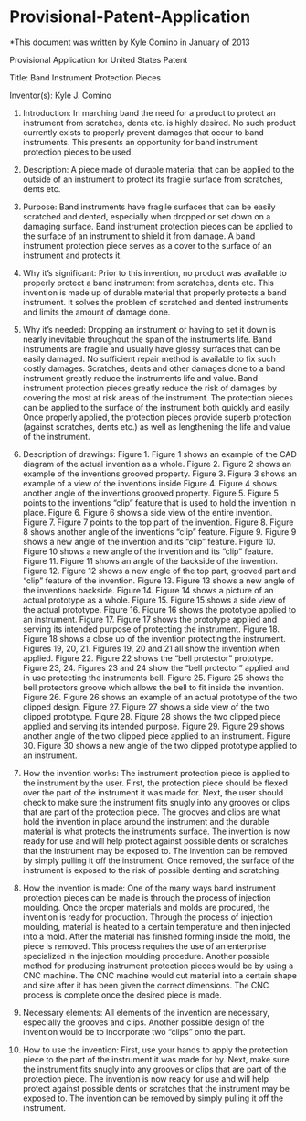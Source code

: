 Provisional-Patent-Application
==============================

*This document was written by Kyle Comino in January of 2013 



Provisional Application for United States Patent
 
Title: Band Instrument Protection Pieces
 
Inventor(s): Kyle J. Comino
 
 

1. Introduction:
      	In marching band the need for a product to protect an instrument from scratches, dents etc. is highly desired. No such product currently exists to properly prevent damages that occur to band instruments. This presents an opportunity for band instrument protection pieces to be used.
 
2. Description:
A piece made of durable material that can be applied to the outside of an instrument to protect its fragile surface from scratches, dents etc.
 
3. Purpose:
      	Band instruments have fragile surfaces that can be easily scratched and dented, especially when dropped or set down on a damaging surface.
      	Band instrument protection pieces can be applied to the surface of an instrument to shield it from damage. A band instrument protection piece serves as a cover to the surface of an instrument and protects it.
 
4. Why it’s significant:
      	Prior to this invention, no product was available to properly protect a band instrument from scratches, dents etc.  This invention is made up of durable material that properly protects a band instrument. It solves the problem of scratched and dented instruments and limits the amount of damage done.
 
5. Why it’s needed:
Dropping an instrument or having to set it down is nearly inevitable throughout the span of the instruments life. Band instruments are fragile and usually have glossy surfaces that can be easily damaged. No sufficient repair method is available to fix such costly damages. Scratches, dents and other damages done to a band instrument greatly reduce the instruments life and value.
Band instrument protection pieces greatly reduce the risk of damages by covering the most at risk areas of the instrument. The protection pieces can be applied to the surface of the instrument both quickly and easily. Once properly applied, the protection pieces provide superb protection (against scratches, dents etc.) as well as lengthening the life and value of the instrument.
      	
6. Description of drawings:
 	Figure 1. Figure 1 shows an example of the CAD diagram of the actual invention as a whole.
      	Figure 2. Figure 2 shows an example of the inventions grooved property.
      	Figure 3. Figure 3 shows an example of a view of the inventions inside
      	Figure 4. Figure 4 shows another angle of the inventions grooved property.
      	Figure 5. Figure 5 points to the inventions “clip” feature that is used to hold the invention in place.
      	Figure 6. Figure 6 shows a side view of the entire invention.
      	Figure 7. Figure 7 points to the top part of the invention.
      	Figure 8. Figure 8 shows another angle of the inventions “clip” feature.
      	Figure 9. Figure 9 shows a new angle of the invention and its “clip” feature.
      	Figure 10. Figure 10 shows a new angle of the invention and its “clip” feature.
      	Figure 11. Figure 11 shows an angle of the backside of the invention.
      	Figure 12. Figure 12 shows a new angle of the top part, grooved part and “clip” feature of the invention.
      	Figure 13. Figure 13 shows a new angle of the inventions backside.
      	Figure 14. Figure 14 shows a picture of an actual prototype as a whole.
      	Figure 15. Figure 15 shows a side view of the actual prototype.
      	Figure 16. Figure 16 shows the prototype applied to an instrument.
      	Figure 17. Figure 17 shows the prototype applied and serving its intended purpose of protecting the instrument.
Figure 18. Figure 18 shows a close up of the invention protecting the instrument.
Figures 19, 20, 21. Figures 19, 20 and 21 all show the invention when applied.
Figure 22. Figure 22 shows the “bell protector” prototype.
Figure 23, 24. Figures 23 and 24 show the “bell protector” applied and in use protecting the instruments bell.
Figure 25. Figure 25 shows the bell protectors groove which allows the bell to fit inside the invention.
Figure 26. Figure 26 shows an example of an actual prototype of the two clipped design. 
Figure 27. Figure 27 shows a side view of the two clipped prototype.
Figure 28. Figure 28 shows the two clipped piece applied and serving its intended purpose.
Figure 29. Figure 29 shows another angle of the two clipped piece applied to an instrument. 
 	Figure 30. Figure 30 shows a new angle of the two clipped prototype applied to an instrument. 
 
7. How the invention works:
      	The instrument protection piece is applied to the instrument by the user. First, the protection piece should be flexed over the part of the instrument it was made for. Next, the user should check to make sure the instrument fits snugly into any grooves or clips that are part of the protection piece. The grooves and clips are what hold the invention in place around the instrument and the durable material is what protects the instruments surface. The invention is now ready for use and will help protect against possible dents or scratches that the instrument may be exposed to. The invention can be removed by simply pulling it off the instrument. Once removed, the surface of the instrument is exposed to the risk of possible denting and scratching.  

8. How the invention is made:
	One of the many ways band instrument protection pieces can be made is through the process of injection moulding. Once the proper materials and molds are procured, the invention is ready for production. Through the process of injection moulding, material is heated to a certain temperature and then injected into a mold. After the material has finished forming inside the mold, the piece is removed. This process requires the use of an enterprise specialized in the injection moulding procedure. 
Another possible method for producing instrument protection pieces would be by using a CNC machine. The CNC machine would cut material into a certain shape and size after it has been given the correct dimensions. The CNC process is complete once the desired piece is made. 

9. Necessary elements:
	All elements of the invention are necessary, especially the grooves and clips. Another possible design of the invention would be to incorporate two “clips” onto the part.

10. How to use the invention:
	First, use your hands to apply the protection piece to the part of the instrument it was made for by. Next, make sure the instrument fits snugly into any grooves or clips that are part of the protection piece. The invention is now ready for use and will help protect against possible dents or scratches that the instrument may be exposed to. The invention can be removed by simply pulling it off the instrument. 
